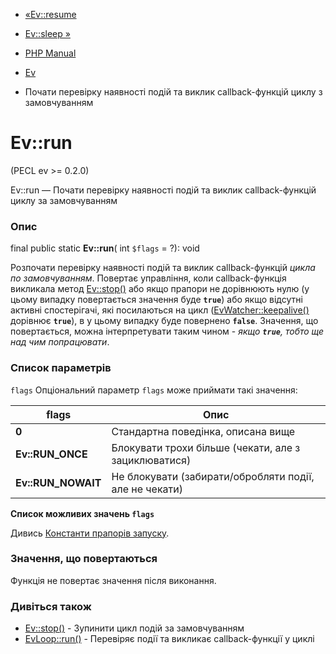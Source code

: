 - [«Ev::resume](ev.resume.md)
- [Ev::sleep »](ev.sleep.md)

- [PHP Manual](index.md)
- [Ev](class.ev.md)
- Почати перевірку наявності подій та виклик callback-функцій циклу з
замовчуванням

# Ev::run

(PECL ev \>= 0.2.0)

Ev::run — Почати перевірку наявності подій та виклик callback-функцій циклу
за замовчуванням

### Опис

final public static **Ev::run**( int `$flags` = ?): void

Розпочати перевірку наявності подій та виклик callback-функцій *цикла по
замовчуванням*. Повертає управління, коли callback-функція викликала метод
[Ev::stop()](ev.stop.md) або якщо прапори не дорівнюють нулю (у цьому випадку
повертається значення буде **`true`**) або якщо відсутні активні
спостерігачі, які посилаються на цикл
([EvWatcher::keepalive()](evwatcher.keepalive.md) дорівнює **`true`**), в
у цьому випадку буде повернено **`false`**. Значення, що повертається, можна
інтерпретувати таким чином - *якщо **`true`**, тобто ще над чим
попрацювати*.

### Список параметрів

`flags`
Опціональний параметр `flags` може приймати такі значення:

| flags              | Опис                                                   |
| ------------------ | ------------------------------------------------------ |
| **0**              | Стандартна поведінка, описана вище                     |
| **Ev::RUN_ONCE**   | Блокувати трохи більше (чекати, але з зациклюватися)   |
| **Ev::RUN_NOWAIT** | Не блокувати (забирати/обробляти події, але не чекати) |

**Список можливих значень `flags`**

Дивись [Константи прапорів запуску](class.ev.md#ev.constants.run-flags).

### Значення, що повертаються

Функція не повертає значення після виконання.

### Дивіться також

- [Ev::stop()](ev.stop.md) - Зупинити цикл подій за замовчуванням
- [EvLoop::run()](evloop.run.md) - Перевіряє події та викликає
callback-функції у циклі
